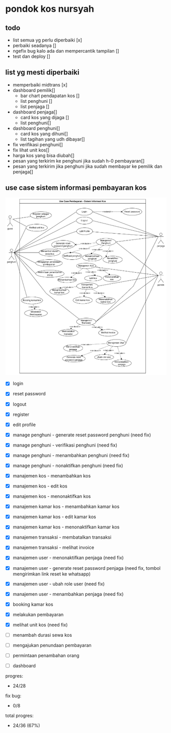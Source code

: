 # pondok kos nursyah

## todo

- list semua yg perlu diperbaiki [x]
- perbaiki seadanya []
- ngefix bug kalo ada dan mempercantik tampilan []
- test dan deploy []

## list yg mesti diperbaiki
- memperbaiki midtrans [x]
- dashboard pemilik[] 
   - bar chart pendapatan kos []
   - list penghuni []
   - list penjaga []
- dashboard penjaga[]
   - card kos yang dijaga []
   - list penghuni[]
- dashboard penghuni[]
   - card kos yang dihuni[]
   - list tagihan yang udh dibayar[]
- fix verifikasi penghuni[]
- fix lihat unit kos[]
- harga kos yang bisa diubah[]
- pesan yang terkirim ke penghuni jika sudah h-0 pembayaran[]
- pesan yang terkirim jika penghuni jika sudah membayar ke pemilik dan penjaga[]

## use case sistem informasi pembayaran kos
![image](/public/use-case.drawio.png)

- [x] login
- [x] reset password
- [x] logout
- [x] register
- [x] edit profile

- [x] manage penghuni - generate reset password penghuni (need fix)
- [x] manage penghuni - verifikasi penghuni (need fix)
- [x] manage penghuni - menambahkan penghuni (need fix)
- [x] manage penghuni - nonaktifkan penghuni (need fix)

- [x] manajemen kos - menambahkan kos
- [x] manajemen kos - edit kos 
- [x] manajemen kos - menonaktifkan kos 

- [x] manajemen kamar kos - menambahkan kamar kos 
- [x] manajemen kamar kos - edit kamar kos 
- [x] manajemen kamar kos - menonaktifkan kamar kos 

- [x] manajemen transaksi - membatalkan transaksi 
- [x] manajemen transaksi - melihat invoice 

- [x] manajemen user - menonaktifkan penjaga (need fix)
- [x] manajemen user - generate reset password penjaga (need fix, tombol mengirimkan link reset ke whatsapp)
- [x] manajemen user - ubah role user (need fix)
- [x] manajemen user - menambahkan penjaga (need fix)

- [x] booking kamar kos 
- [x] melakukan pembayaran 


- [x] melihat unit kos (need fix)
- [ ] menambah durasi sewa kos
- [ ] mengajukan penundaan pembayaran
- [ ] permintaan penambahan orang

- [ ] dashboard

progres: 
- 24/28

fix bug:
- 0/8

total progres:
- 24/36 (67%)